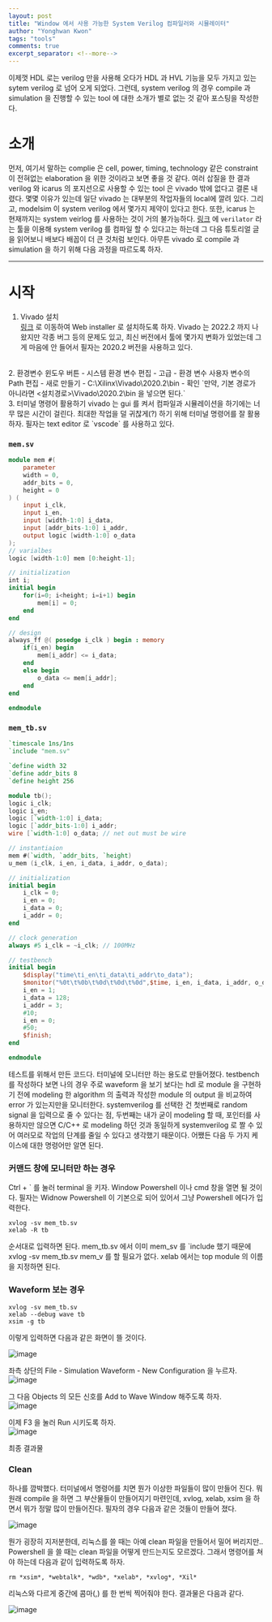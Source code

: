 ```yaml
---
layout: post
title: "Window 에서 사용 가능한 System Verilog 컴파일러와 시뮬레이터"
author: "Yonghwan Kwon"
tags: "tools"
comments: true
excerpt_separator: <!--more-->
---
```

이제껏 HDL 로는 verilog 만을 사용해 오다가 HDL 과 HVL 기능을 모두 가지고 있는 sytem verilog 로 넘어 오게 되었다. 그런데, system verilog 의 경우 compile 과 simulation 을 진행할 수 있는 tool 에 대한 소개가 별로 없는 것 같아 포스팅을 작성한다.  
<!--more-->

# 소개
먼저, 여기서 말하는 complie 은 cell, power, timing, technology 같은 constraint 이 전혀없는 elaboration 을 위한 것이라고 보면 좋을 것 같다. 여러 삽질을 한 결과 verilog 와 icarus 의 포지션으로 사용할 수 있는 tool 은 vivado 밖에 없다고 결론 내렸다. 몇몇 이유가 있는데 일단 vivado 는 대부분의 작업자들의 local에 깔려 있다. 그리고, modelsim 이 system verilog 에서 몇가지 제약이 있다고 한다. 또한, icarus 는 현재까지는 system veirlog 를 사용하는 것이 거의 불가능하다. [링크](https://blog.naver.com/doksg/221979883906) 에 `verilator` 라는 툴을 이용해 system verilog 를 컴파일 할 수 있다고는 하는데 그 다음 튜토리얼 글을 읽어보니 배보다 배꼽이 더 큰 것처럼 보인다. 아무튼 vivado 로 compile 과 simulation 을 하기 위해 다음 과정을 따르도록 하자.

---
# 시작
1. Vivado 설치  
[링크](https://www.xilinx.com/support/download/index.html/content/xilinx/en/downloadNav/vivado-design-tools/archive.html) 로 이동하여 Web installer 로 설치하도록 하자. Vivado 는 2022.2 까지 나왔지만 각종 버그 등의 문제도 있고, 최신 버전에서 툴에 몇가지 변화가 있었는데 그게 마음에 안 들어서 필자는 2020.2 버전을 사용하고 있다.  
<br/>
2. 환경변수  
윈도우 버튼 - 시스템 환경 변수 편집 - 고급 - 환경 변수  
사용자 변수의 Path 편집 - 새로 만들기 - C:\Xilinx\Vivado\2020.2\bin - 확인  
`만약, 기본 경로가 아니라면 <설치경로>\Vivado\2020.2\bin 을 넣으면 된다.`  
<br/>  
3. 터미널 명령어 활용하기  
vivado 는 gui 를 켜서 컴파일과 시뮬레이션을 하기에는 너무 많은 시간이 걸린다. 최대한 작업을 덜 귀찮게(?) 하기 위해 터미널 명령어를 잘 활용하자. 필자는 text editor 로 `vscode` 를 사용하고 있다.

### `mem.sv`
```verilog
module mem #(
    parameter 
    width = 0,
    addr_bits = 0,
    height = 0
) (
    input i_clk,
    input i_en,
    input [width-1:0] i_data,
    input [addr_bits-1:0] i_addr,
    output logic [width-1:0] o_data
);
// varialbes
logic [width-1:0] mem [0:height-1];

// initialization
int i;
initial begin
    for(i=0; i<height; i=i+1) begin
        mem[i] = 0;
    end
end

// design
always_ff @( posedge i_clk ) begin : memory
    if(i_en) begin
        mem[i_addr] <= i_data;
    end
    else begin
        o_data <= mem[i_addr];
    end
end
    
endmodule
```
### `mem_tb.sv`
```verilog
`timescale 1ns/1ns
`include "mem.sv"

`define width 32
`define addr_bits 8
`define height 256

module tb();
logic i_clk;
logic i_en;
logic [`width-1:0] i_data;
logic [`addr_bits-1:0] i_addr;
wire [`width-1:0] o_data; // net out must be wire

// instantiaion
mem #(`width, `addr_bits, `height) 
u_mem (i_clk, i_en, i_data, i_addr, o_data);

// initialization
initial begin
    i_clk = 0;
    i_en = 0;
    i_data = 0;
    i_addr = 0;
end

// clock generation
always #5 i_clk = ~i_clk; // 100MHz

// testbench
initial begin
    $display("time\ti_en\ti_data\ti_addr\to_data");
    $monitor("%0t\t%0b\t%0d\t%0d\t%0d",$time, i_en, i_data, i_addr, o_data);
    i_en = 1;
    i_data = 128;
    i_addr = 3;
    #10;
    i_en = 0;
    #50;
    $finish;
end

endmodule
```
테스트를 위해서 만든 코드다. 터미널에 모니터만 하는 용도로 만들어졌다. testbench 를 작성하다 보면 나의 경우 주로 waveform 을 보기 보다는 hdl 로 module 을 구현하기 전에 modeling 한 algorithm 의 출력과 작성한 module 의 output 을 비교하여 error 가 있는지만을 모니터한다. systemverilog 를 선택한 건 첫번째로 random signal 을 입력으로 줄 수 있다는 점, 두번째는 내가 굳이 modeling 할 때, 포인터를 사용하지만 않으면 C/C++ 로 modeling 하던 것과 동일하게 systemverilog 로 짤 수 있어 여러모로 작업의 단계를 줄일 수 있다고 생각했기 때문이다. 어쨌든 다음 두 가지 케이스에 대한 명령어만 알면 된다.  

### 커맨드 창에 모니터만 하는 경우
Ctrl + ` 를 눌러 terminal 을 키자. Window Powershell 이나 cmd 창을 열면 될 것이다. 필자는 Widnow Powershell 이 기본으로 되어 있어서 그냥 Powershell 에다가 입력한다.  
```
xvlog -sv mem_tb.sv
xelab -R tb
```
순서대로 입력하면 된다. mem_tb.sv 에서 이미 mem_sv 를 `include 했기 때문에 xvlog -sv mem_tb.sv mem_v 를 할 필요가 없다. xelab 에서는 top module 의 이름을 지정하면 된다.  

### Waveform 보는 경우
```
xvlog -sv mem_tb.sv
xelab --debug wave tb
xsim -g tb
```
이렇게 입력하면 다음과 같은 화면이 뜰 것이다.  

![image](https://user-images.githubusercontent.com/120978778/215289481-d5252df7-7932-48b6-9451-966fd0541a7e.png)  

좌측 상단의 File - Simulation Waveform - New Configuration 을 누르자.  
![image](https://user-images.githubusercontent.com/120978778/215290055-db9a368b-560d-44b9-a85c-7e9eb1e0273c.png)  

그 다음 Objects 의 모든 신호를 Add to Wave Window 해주도록 하자.  
![image](https://user-images.githubusercontent.com/120978778/215290146-c3a29b56-f638-4aa1-b3a8-50019547cf5e.png)  

이제 F3 을 눌러 Run 시키도록 하자.  
![image](https://user-images.githubusercontent.com/120978778/215290184-12f963b0-1c88-43ef-a045-80001c76001e.png)  

최종 결과물  

### Clean
하나를 깜박했다. 터미널에서 명령어를 치면 뭔가 이상한 파일들이 많이 만들어 진다. 뭐 원래 compile 을 하면 그 부산물들이 만들어지기 마련인데, xvlog, xelab, xsim 을 하면서 뭐가 정말 많이 만들어진다. 필자의 경우 다음과 같은 것들이 만들어 졌다.  

![image](https://user-images.githubusercontent.com/120978778/215290423-91f81cc0-5304-45cc-943f-25a12787a4c3.png)  

뭔가 굉장히 지저분한데, 리눅스를 쓸 때는 아예 clean 파일을 만들어서 밀어 버리지만.. Powershell 을 쓸 때는 clean 파일을 어떻게 만드는지도 모르겠다. 그래서 명령어를 쳐야 하는데 다음과 같이 입력하도록 하자.  
```
rm *xsim*, *webtalk*, *wdb*, *xelab*, *xvlog*, *Xil*
```
리눅스와 다르게 중간에 콤마(,) 를 한 번씩 찍어줘야 한다. 결과물은 다음과 같다.  

![image](https://user-images.githubusercontent.com/120978778/215290530-961e2afc-e738-4ef4-b29e-5b4817fccf47.png)  

